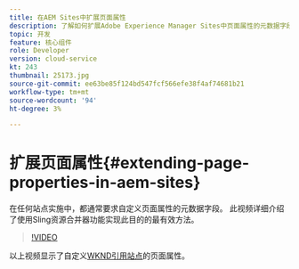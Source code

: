 ```yaml
---
title: 在AEM Sites中扩展页面属性
description: 了解如何扩展Adobe Experience Manager Sites中页面属性的元数据字段。 此视频详细介绍了使用Sling资源合并器功能实现此目的的最有效方法。
topic: 开发
feature: 核心组件
role: Developer
version: cloud-service
kt: 243
thumbnail: 25173.jpg
source-git-commit: ee63be85f124bd547fcf566efe38f4af74681b21
workflow-type: tm+mt
source-wordcount: '94'
ht-degree: 3%

---
```



# 扩展页面属性{#extending-page-properties-in-aem-sites}

在任何站点实施中，都通常要求自定义页面属性的元数据字段。 此视频详细介绍了使用Sling资源合并器功能实现此目的的最有效方法。

>[!VIDEO](https://video.tv.adobe.com/v/25173?quality=9&learn=on)

以上视频显示了自定义[WKND引用站点](https://github.com/adobe/aem-guides-wknd)的页面属性。
